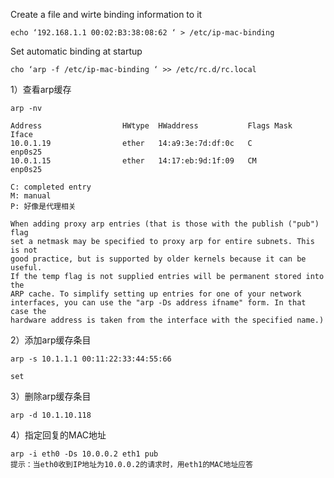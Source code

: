 
Create a file and wirte binding information to it

    echo ‘192.168.1.1 00:02:B3:38:08:62 ‘ > /etc/ip-mac-binding

Set automatic binding at startup

    cho ‘arp -f /etc/ip-mac-binding ‘ >> /etc/rc.d/rc.local




1）查看arp缓存

    arp -nv

    Address                  HWtype  HWaddress           Flags Mask            Iface
    10.0.1.19                ether   14:a9:3e:7d:df:0c   C                     enp0s25
    10.0.1.15                ether   14:17:eb:9d:1f:09   CM                    enp0s25

    C: completed entry
    M: manual
    P: 好像是代理相关

    When adding proxy arp entries (that is those with the publish ("pub") flag
    set a netmask may be specified to proxy arp for entire subnets. This is not
    good practice, but is supported by older kernels because it can be useful.
    If the temp flag is not supplied entries will be permanent stored into the
    ARP cache. To simplify setting up entries for one of your network
    interfaces, you can use the "arp -Ds address ifname" form. In that case the
    hardware address is taken from the interface with the specified name.)


2）添加arp缓存条目

    arp -s 10.1.1.1 00:11:22:33:44:55:66

    set

3）删除arp缓存条目

    arp -d 10.1.10.118

4）指定回复的MAC地址

    arp -i eth0 -Ds 10.0.0.2 eth1 pub
    提示：当eth0收到IP地址为10.0.0.2的请求时，用eth1的MAC地址应答


